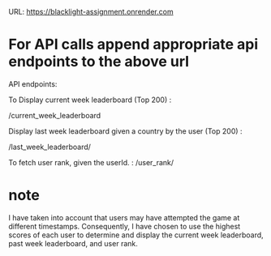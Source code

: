 URL: https://blacklight-assignment.onrender.com

# For API calls append appropriate api endpoints to the above url

API endpoints:

To Display current week leaderboard (Top 200) : 

/current_week_leaderboard

Display last week leaderboard given a country by the user (Top 200) : 

/last_week_leaderboard/<country>

To fetch user rank, given the userId. : 
/user_rank/<uid>

# note
I have taken into account that users may have attempted the game at different timestamps. Consequently, I have chosen to use the highest scores of each user to determine and display the current week leaderboard, past week leaderboard, and user rank.
